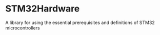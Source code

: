 # STM32Hardware
A library for using the essential prerequisites and definitions of STM32 microcontrollers
